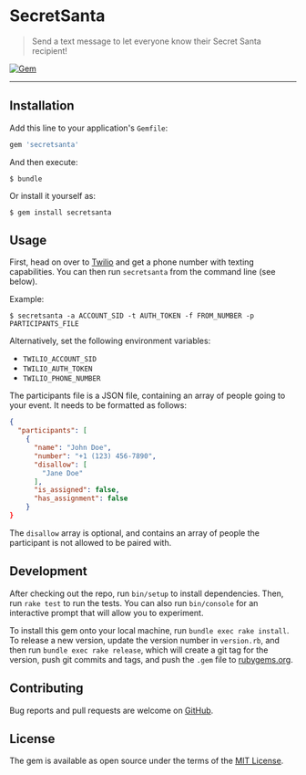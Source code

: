 # SecretSanta

> Send a text message to let everyone know their Secret Santa recipient!

[![Gem](https://img.shields.io/gem/v/secretsanta.svg?style=flat)](http://rubygems.org/gems/secretsanta)

---

## Installation

Add this line to your application's `Gemfile`:

```ruby
gem 'secretsanta'
```

And then execute:

    $ bundle

Or install it yourself as:

    $ gem install secretsanta

## Usage

First, head on over to [Twilio](https://www.twilio.com/console) and get a phone number with texting capabilities. You
can then run `secretsanta` from the command line (see below).

Example:

    $ secretsanta -a ACCOUNT_SID -t AUTH_TOKEN -f FROM_NUMBER -p PARTICIPANTS_FILE

Alternatively, set the following environment variables:

- `TWILIO_ACCOUNT_SID`
- `TWILIO_AUTH_TOKEN`
- `TWILIO_PHONE_NUMBER`

The participants file is a JSON file, containing an array of people going to your event. It needs to be formatted as
follows:

```json
{
  "participants": [
    {
      "name": "John Doe",
      "number": "+1 (123) 456-7890",
      "disallow": [
        "Jane Doe"
      ],
      "is_assigned": false,
      "has_assignment": false
    }
}
```

The `disallow` array is optional, and contains an array of people the participant is not allowed to be paired with.

## Development

After checking out the repo, run `bin/setup` to install dependencies. Then, run `rake test` to run the tests.
You can also run `bin/console` for an interactive prompt that will allow you to experiment.

To install this gem onto your local machine, run `bundle exec rake install`. To release a new version, update the
version number in `version.rb`, and then run `bundle exec rake release`, which will create a git tag for the version,
push git commits and tags, and push the `.gem` file to [rubygems.org](https://rubygems.org).

## Contributing

Bug reports and pull requests are welcome on [GitHub](https://github.com/tylucaskelley/secret-santa).

## License

The gem is available as open source under the terms of the [MIT License](https://opensource.org/licenses/MIT).
